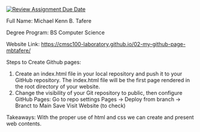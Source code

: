 [![Review Assignment Due Date](https://classroom.github.com/assets/deadline-readme-button-22041afd0340ce965d47ae6ef1cefeee28c7c493a6346c4f15d667ab976d596c.svg)](https://classroom.github.com/a/kElvRG-V)


Full Name: Michael Kenn B. Tafere

Degree Program: BS Computer Science

Website Link: <Link> https://cmsc100-laboratory.github.io/02-my-github-page-mbtafere/

Steps to Create Github pages:
1. Create an index.html file in your local repository and push it to your GitHub repository. The index.html file will be the first page rendered in the root directory of your website.
2.  Change the visibility of your Git repository to public, then configure GitHub Pages:
    Go to repo settings
    Pages -> Deploy from branch -> Branct to Main
    Save
    Visit Website (to check)

Takeaways:
    With the proper use of html and css we can create and present web contents.